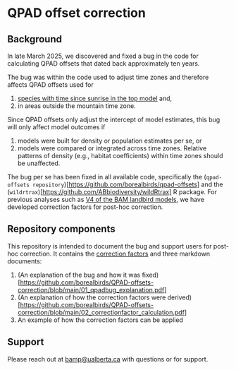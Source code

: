 # QPAD offset correction

## Background
In late March 2025, we discovered and fixed a bug in the code for calculating QPAD offsets that dated back approximately ten years.

The bug was within the code used to adjust time zones and therefore affects QPAD offsets used for
1) [species with time since sunrise in the top model](https://github.com/borealbirds/QPAD-offsets-correction/blob/main/qpad_tssr_species.csv) and,
2) in areas outside the mountain time zone.

Since QPAD offsets only adjust the intercept of model estimates, this bug will only affect model outcomes if
1) models were built for density or population estimates per se, or
2) models were compared or integrated across time zones.
Relative patterns of density (e.g., habitat coefficients) within time zones should be unaffected.

The bug per se has been fixed in all available code, specifically the (`qpad-offsets repository`)[https://github.com/borealbirds/qpad-offsets] and the (`wildrtrax`)[https://github.com/ABbiodiversity/wildRtrax] R package. For previous analyses such as [V4 of the BAM landbird models](https://borealbirds.github.io/), we have developed correction factors for post-hoc correction. 

## Repository components
This repository is intended to document the bug and support users for post-hoc correction. It contains the [correction factors](https://github.com/borealbirds/QPAD-offsets-correction/blob/main/offset-correctionfactors-2025-04-04.csv) and three markdown documents:
1) (An explanation of the bug and how it was fixed)[https://github.com/borealbirds/QPAD-offsets-correction/blob/main/01_qpadbug_explanation.pdf]
2) (An explanation of how the correction factors were derived)[https://github.com/borealbirds/QPAD-offsets-correction/blob/main/02_correctionfactor_calculation.pdf]
3) An example of how the correction factors can be applied

## Support
Please reach out at bamp@ualberta.ca with questions or for support.
